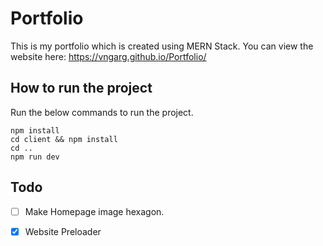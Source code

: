 # Portfolio
This is my portfolio which is created using MERN Stack. You can view the website here: https://vngarg.github.io/Portfolio/

## How to run the project 
Run the below commands to run the project. 
```
npm install
cd client && npm install
cd ..
npm run dev
```

## Todo
- [ ] Make Homepage image hexagon.
- [x] Website Preloader

